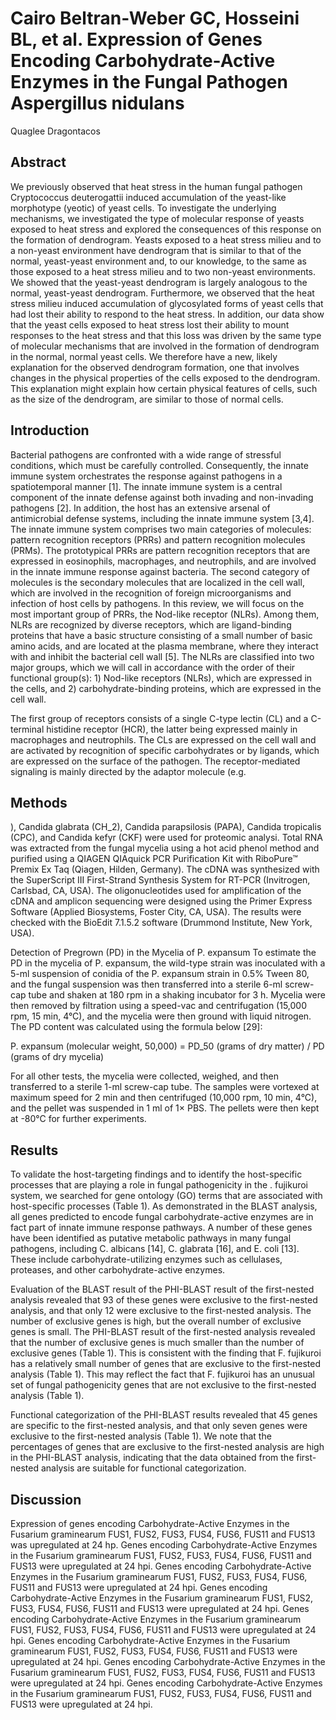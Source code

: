 # Cairo Beltran-Weber GC, Hosseini BL, et al. Expression of Genes Encoding Carbohydrate-Active Enzymes in the Fungal Pathogen Aspergillus nidulans
Quaglee Dragontacos


## Abstract
We previously observed that heat stress in the human fungal pathogen Cryptococcus deuterogattii induced accumulation of the yeast-like morphotype (yeotic) of yeast cells. To investigate the underlying mechanisms, we investigated the type of molecular response of yeasts exposed to heat stress and explored the consequences of this response on the formation of dendrogram. Yeasts exposed to a heat stress milieu and to a non-yeast environment have dendrogram that is similar to that of the normal, yeast-yeast environment and, to our knowledge, to the same as those exposed to a heat stress milieu and to two non-yeast environments. We showed that the yeast-yeast dendrogram is largely analogous to the normal, yeast-yeast dendrogram. Furthermore, we observed that the heat stress milieu induced accumulation of glycosylated forms of yeast cells that had lost their ability to respond to the heat stress. In addition, our data show that the yeast cells exposed to heat stress lost their ability to mount responses to the heat stress and that this loss was driven by the same type of molecular mechanisms that are involved in the formation of dendrogram in the normal, normal yeast cells. We therefore have a new, likely explanation for the observed dendrogram formation, one that involves changes in the physical properties of the cells exposed to the dendrogram. This explanation might explain how certain physical features of cells, such as the size of the dendrogram, are similar to those of normal cells.


## Introduction
Bacterial pathogens are confronted with a wide range of stressful conditions, which must be carefully controlled. Consequently, the innate immune system orchestrates the response against pathogens in a spatiotemporal manner [1]. The innate immune system is a central component of the innate defense against both invading and non-invading pathogens [2]. In addition, the host has an extensive arsenal of antimicrobial defense systems, including the innate immune system [3,4]. The innate immune system comprises two main categories of molecules: pattern recognition receptors (PRRs) and pattern recognition molecules (PRMs). The prototypical PRRs are pattern recognition receptors that are expressed in eosinophils, macrophages, and neutrophils, and are involved in the innate immune response against bacteria. The second category of molecules is the secondary molecules that are localized in the cell wall, which are involved in the recognition of foreign microorganisms and infection of host cells by pathogens. In this review, we will focus on the most important group of PRRs, the Nod-like receptor (NLRs). Among them, NLRs are recognized by diverse receptors, which are ligand-binding proteins that have a basic structure consisting of a small number of basic amino acids, and are located at the plasma membrane, where they interact with and inhibit the bacterial cell wall [5]. The NLRs are classified into two major groups, which we will call in accordance with the order of their functional group(s): 1) Nod-like receptors (NLRs), which are expressed in the cells, and 2) carbohydrate-binding proteins, which are expressed in the cell wall.

The first group of receptors consists of a single C-type lectin (CL) and a C-terminal histidine receptor (HCR), the latter being expressed mainly in macrophages and neutrophils. The CLs are expressed on the cell wall and are activated by recognition of specific carbohydrates or by ligands, which are expressed on the surface of the pathogen. The receptor-mediated signaling is mainly directed by the adaptor molecule (e.g.


## Methods
), Candida glabrata (CH_2), Candida parapsilosis (PAPA), Candida tropicalis (CPC), and Candida kefyr (CKF) were used for proteomic analysi. Total RNA was extracted from the fungal mycelia using a hot acid phenol method and purified using a QIAGEN QIAquick PCR Purification Kit with RiboPure™ Premix Ex Taq (Qiagen, Hilden, Germany). The cDNA was synthesized with the SuperScript III First-Strand Synthesis System for RT-PCR (Invitrogen, Carlsbad, CA, USA). The oligonucleotides used for amplification of the cDNA and amplicon sequencing were designed using the Primer Express Software (Applied Biosystems, Foster City, CA, USA). The results were checked with the BioEdit 7.1.5.2 software (Drummond Institute, New York, USA).

Detection of Pregrown (PD) in the Mycelia of P. expansum
To estimate the PD in the mycelia of P. expansum, the wild-type strain was inoculated with a 5-ml suspension of conidia of the P. expansum strain in 0.5% Tween 80, and the fungal suspension was then transferred into a sterile 6-ml screw-cap tube and shaken at 180 rpm in a shaking incubator for 3 h. Mycelia were then removed by filtration using a speed-vac and centrifugation (15,000 rpm, 15 min, 4°C), and the mycelia were then ground with liquid nitrogen. The PD content was calculated using the formula below [29]:

P. expansum (molecular weight, 50,000) = PD_50 (grams of dry matter) / PD (grams of dry mycelia)

For all other tests, the mycelia were collected, weighed, and then transferred to a sterile 1-ml screw-cap tube. The samples were vortexed at maximum speed for 2 min and then centrifuged (10,000 rpm, 10 min, 4°C), and the pellet was suspended in 1 ml of 1× PBS. The pellets were then kept at -80°C for further experiments.


## Results
To validate the host-targeting findings and to identify the host-specific processes that are playing a role in fungal pathogenicity in the . fujikuroi system, we searched for gene ontology (GO) terms that are associated with host-specific processes (Table 1). As demonstrated in the BLAST analysis, all genes predicted to encode fungal carbohydrate-active enzymes are in fact part of innate immune response pathways. A number of these genes have been identified as putative metabolic pathways in many fungal pathogens, including C. albicans [14], C. glabrata [16], and E. coli [13]. These include carbohydrate-utilizing enzymes such as cellulases, proteases, and other carbohydrate-active enzymes.

Evaluation of the BLAST result of the PHI-BLAST result of the first-nested analysis revealed that 93 of these genes were exclusive to the first-nested analysis, and that only 12 were exclusive to the first-nested analysis. The number of exclusive genes is high, but the overall number of exclusive genes is small. The PHI-BLAST result of the first-nested analysis revealed that the number of exclusive genes is much smaller than the number of exclusive genes (Table 1). This is consistent with the finding that F. fujikuroi has a relatively small number of genes that are exclusive to the first-nested analysis (Table 1). This may reflect the fact that F. fujikuroi has an unusual set of fungal pathogenicity genes that are not exclusive to the first-nested analysis (Table 1).

Functional categorization of the PHI-BLAST results revealed that 45 genes are specific to the first-nested analysis, and that only seven genes were exclusive to the first-nested analysis (Table 1). We note that the percentages of genes that are exclusive to the first-nested analysis are high in the PHI-BLAST analysis, indicating that the data obtained from the first-nested analysis are suitable for functional categorization.


## Discussion
Expression of genes encoding Carbohydrate-Active Enzymes in the Fusarium graminearum FUS1, FUS2, FUS3, FUS4, FUS6, FUS11 and FUS13 was upregulated at 24 hp. Genes encoding Carbohydrate-Active Enzymes in the Fusarium graminearum FUS1, FUS2, FUS3, FUS4, FUS6, FUS11 and FUS13 were upregulated at 24 hpi. Genes encoding Carbohydrate-Active Enzymes in the Fusarium graminearum FUS1, FUS2, FUS3, FUS4, FUS6, FUS11 and FUS13 were upregulated at 24 hpi. Genes encoding Carbohydrate-Active Enzymes in the Fusarium graminearum FUS1, FUS2, FUS3, FUS4, FUS6, FUS11 and FUS13 were upregulated at 24 hpi. Genes encoding Carbohydrate-Active Enzymes in the Fusarium graminearum FUS1, FUS2, FUS3, FUS4, FUS6, FUS11 and FUS13 were upregulated at 24 hpi. Genes encoding Carbohydrate-Active Enzymes in the Fusarium graminearum FUS1, FUS2, FUS3, FUS4, FUS6, FUS11 and FUS13 were upregulated at 24 hpi. Genes encoding Carbohydrate-Active Enzymes in the Fusarium graminearum FUS1, FUS2, FUS3, FUS4, FUS6, FUS11 and FUS13 were upregulated at 24 hpi. Genes encoding Carbohydrate-Active Enzymes in the Fusarium graminearum FUS1, FUS2, FUS3, FUS4, FUS6, FUS11 and FUS13 were upregulated at 24 hpi.
